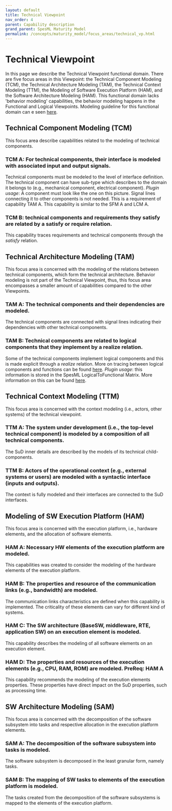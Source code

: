 ```yaml
---
layout: default
title: Technical Viewpoint
nav_order: 4
parent: Capability description
grand_parent: SpesML Maturity Model
permalink: /concepts/maturity_model/focus_areas/technical_vp.html
---
```


# Technical Viewpoint
In this page we describe the Technical Viewpoint functional domain. There are five focus areas in this Viewpoint: the Technical Component Modeling (TCM), the Technical Architecture Modeling (TAM), the Technical Context Modeling (TTM), the Modeling of Software Execution Platform (HAM), and the Software Architecture Modeling (HAM). This functional domain lacks 'behavior modeling' capabilities, the behavior modeling happens in the Functional and Logical Viewpoints. Modeling guideline for this functional domain can e seen [here](https://spesml.github.io/plugin/technical_viewpoint.html#how-to-model).
	
## Technical Component Modeling (TCM)
This focus area describe capabilities related to the modeling of technical components.                                    

### TCM A: For technical components, their interface is modeled with associated input and output  signals.
Technical components must be modeled to the level of interface definition. The technical component can have sub-type which describes to the domain it belongs to (e.g., mechanical component, electrical component). *Plugin usage*: A component must look like the one on this picture. Signal lines connecting it to other components is not needed. This is a requirement of capability TAM A. This capability is similar to the SFM A and LCM A.

### TCM B: technical components and requirements they satisfy are related by a satisfy or require relation.
This capability traces requirements and technical components through the _satisfy_ relation.
 

## Technical Architecture Modeling (TAM)                                 
This focus area is concerned with the modeling of the relations between technical components, which form the technical architecture. Behavior modeling is not part of the Technical Viewpoint, thus, this focus area encompasses a smaller amount of capabilities compared to the other Viewpoints.

### TAM A: The technical components and their dependencies are modeled.
The technical components are connected with signal lines indicating their dependencies with other technical components.

### TAM B: Technical components are related to logical components that they implement by a realize relation. 
Some of the technical components implement logical components and this is made explicit through a _realize_ relation. More on tracing between logical components and functions can be found [here](https://spesml.github.io/concepts/modeling_framework/functional_viewpoint.html#tracing-between-functions-and-elements-of-the-logical-viewpoint). _Plugin usage_: this information is stored in the SpesML LogicalToFunctional Matrix. More information on this can be found [here](https://spesml.github.io/plugin/logical_viewpoint.html#spesml-logicaltofunctional-matrix).

## Technical Context Modeling (TTM) 
This focus area is concerned with the context modeling (i.e.,  actors, other systems) of the technical viewpoint.

### TTM A: The  system under development (i.e., the top-level technical component) is modeled by a composition of all technical components.
The SuD inner details are described by the models of its technical child-components.

### TTM B: Actors  of the operational context (e.g., external systems or users) are modeled with a syntactic interface (inputs and outputs). 
The context is fully modeled and their interfaces are connected to the SuD interfaces.

## Modeling of SW Execution Platform  (HAM)	
This focus area is concerned with the execution platform, i.e., hardware elements, and the allocation of software elements.

### HAM A: Necessary HW elements of the execution platform are modeled.
This capabilities was created to consider the modeling of the hardware elements of the execution platform.

### HAM B: The properties and resource of the communication links (e.g., bandwidth) are modeled.
The communication links characteristics are defined when this capability is implemented. The criticality of these elements can vary for different kind of systems.

### HAM C: The SW architecture (BaseSW, middleware, RTE, application SW) on an execution element is modeled.
This capability describes the modeling of all software elements on an execution element.

### HAM D: The properties and resources of the execution elements (e.g., CPU, RAM, ROM) are modeled. PreReq: HAM A
This capability recommends the modeling of the execution elements properties. These properties have direct impact on the SuD properties, such as processing time. 

## SW Architecture Modeling (SAM)	
This focus area is concerned with the decomposition of the software subsystem into tasks and respective allocation in the execution platform elements. 

### SAM A: The decomposition of the software subsystem into tasks is modeled.
The software subsystem is decomposed in the least granular form, namely tasks. 

### SAM B: The mapping of SW tasks to elements of the execution platform is modeled.
The tasks created from the decomposition of the software subsystems is mapped to the elements of the execution platform. 
